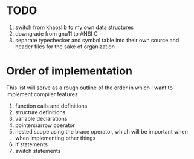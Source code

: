 # TODO
1. switch from khaoslib to my own data structures
2. downgrade from gnu11 to ANSI C
3. separate typechecker and symbol table into their own source and header files
   for the sake of organization

# Order of implementation
This list will serve as a rough outline of the order in which I want to implement
compiler features
1. function calls and definitions
2. structure definitions
3. variable declarations
4. pointers/arrow operator
4. nested scope using the brace operator, which will be important when
   when implementing other things
4. if statements
5. switch statements
